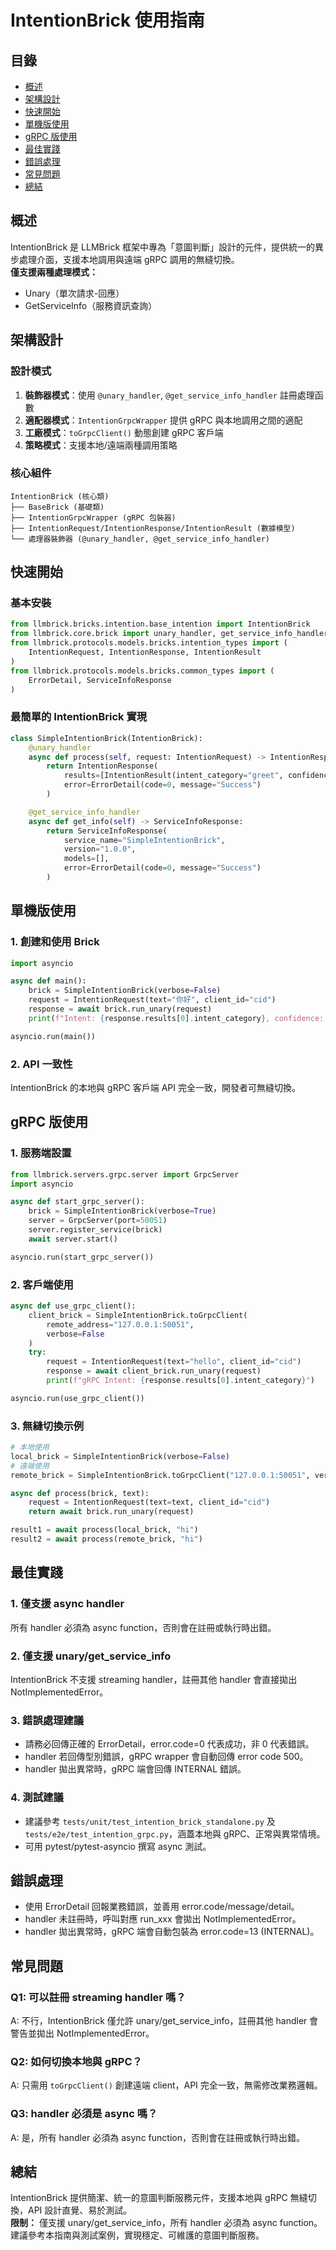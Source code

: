 # IntentionBrick 使用指南

## 目錄
- [概述](#概述)
- [架構設計](#架構設計)
- [快速開始](#快速開始)
- [單機版使用](#單機版使用)
- [gRPC 版使用](#grpc-版使用)
- [最佳實踐](#最佳實踐)
- [錯誤處理](#錯誤處理)
- [常見問題](#常見問題)
- [總結](#總結)

## 概述

IntentionBrick 是 LLMBrick 框架中專為「意圖判斷」設計的元件，提供統一的異步處理介面，支援本地調用與遠端 gRPC 調用的無縫切換。  
**僅支援兩種處理模式：**
- Unary（單次請求-回應）
- GetServiceInfo（服務資訊查詢）

## 架構設計

### 設計模式

1. **裝飾器模式**：使用 `@unary_handler`, `@get_service_info_handler` 註冊處理函數
2. **適配器模式**：`IntentionGrpcWrapper` 提供 gRPC 與本地調用之間的適配
3. **工廠模式**：`toGrpcClient()` 動態創建 gRPC 客戶端
4. **策略模式**：支援本地/遠端兩種調用策略

### 核心組件

```
IntentionBrick (核心類)
├── BaseBrick (基礎類)
├── IntentionGrpcWrapper (gRPC 包裝器)
├── IntentionRequest/IntentionResponse/IntentionResult (數據模型)
└── 處理器裝飾器 (@unary_handler, @get_service_info_handler)
```

## 快速開始

### 基本安裝

```python
from llmbrick.bricks.intention.base_intention import IntentionBrick
from llmbrick.core.brick import unary_handler, get_service_info_handler
from llmbrick.protocols.models.bricks.intention_types import (
    IntentionRequest, IntentionResponse, IntentionResult
)
from llmbrick.protocols.models.bricks.common_types import (
    ErrorDetail, ServiceInfoResponse
)
```

### 最簡單的 IntentionBrick 實現

```python
class SimpleIntentionBrick(IntentionBrick):
    @unary_handler
    async def process(self, request: IntentionRequest) -> IntentionResponse:
        return IntentionResponse(
            results=[IntentionResult(intent_category="greet", confidence=1.0)],
            error=ErrorDetail(code=0, message="Success")
        )

    @get_service_info_handler
    async def get_info(self) -> ServiceInfoResponse:
        return ServiceInfoResponse(
            service_name="SimpleIntentionBrick",
            version="1.0.0",
            models=[],
            error=ErrorDetail(code=0, message="Success")
        )
```

## 單機版使用

### 1. 創建和使用 Brick

```python
import asyncio

async def main():
    brick = SimpleIntentionBrick(verbose=False)
    request = IntentionRequest(text="你好", client_id="cid")
    response = await brick.run_unary(request)
    print(f"Intent: {response.results[0].intent_category}, confidence: {response.results[0].confidence}")

asyncio.run(main())
```

### 2. API 一致性

IntentionBrick 的本地與 gRPC 客戶端 API 完全一致，開發者可無縫切換。

## gRPC 版使用

### 1. 服務端設置

```python
from llmbrick.servers.grpc.server import GrpcServer
import asyncio

async def start_grpc_server():
    brick = SimpleIntentionBrick(verbose=True)
    server = GrpcServer(port=50051)
    server.register_service(brick)
    await server.start()

asyncio.run(start_grpc_server())
```

### 2. 客戶端使用

```python
async def use_grpc_client():
    client_brick = SimpleIntentionBrick.toGrpcClient(
        remote_address="127.0.0.1:50051",
        verbose=False
    )
    try:
        request = IntentionRequest(text="hello", client_id="cid")
        response = await client_brick.run_unary(request)
        print(f"gRPC Intent: {response.results[0].intent_category}")

asyncio.run(use_grpc_client())
```

### 3. 無縫切換示例

```python
# 本地使用
local_brick = SimpleIntentionBrick(verbose=False)
# 遠端使用
remote_brick = SimpleIntentionBrick.toGrpcClient("127.0.0.1:50051", verbose=False)

async def process(brick, text):
    request = IntentionRequest(text=text, client_id="cid")
    return await brick.run_unary(request)

result1 = await process(local_brick, "hi")
result2 = await process(remote_brick, "hi")
```

## 最佳實踐

### 1. 僅支援 async handler

所有 handler 必須為 async function，否則會在註冊或執行時出錯。

### 2. 僅支援 unary/get_service_info

IntentionBrick 不支援 streaming handler，註冊其他 handler 會直接拋出 NotImplementedError。

### 3. 錯誤處理建議

- 請務必回傳正確的 ErrorDetail，error.code=0 代表成功，非 0 代表錯誤。
- handler 若回傳型別錯誤，gRPC wrapper 會自動回傳 error code 500。
- handler 拋出異常時，gRPC 端會回傳 INTERNAL 錯誤。

### 4. 測試建議

- 建議參考 `tests/unit/test_intention_brick_standalone.py` 及 `tests/e2e/test_intention_grpc.py`，涵蓋本地與 gRPC、正常與異常情境。
- 可用 pytest/pytest-asyncio 撰寫 async 測試。

## 錯誤處理

- 使用 ErrorDetail 回報業務錯誤，並善用 error.code/message/detail。
- handler 未註冊時，呼叫對應 run_xxx 會拋出 NotImplementedError。
- handler 拋出異常時，gRPC 端會自動包裝為 error.code=13 (INTERNAL)。

## 常見問題

### Q1: 可以註冊 streaming handler 嗎？
A: 不行，IntentionBrick 僅允許 unary/get_service_info，註冊其他 handler 會警告並拋出 NotImplementedError。

### Q2: 如何切換本地與 gRPC？
A: 只需用 `toGrpcClient()` 創建遠端 client，API 完全一致，無需修改業務邏輯。

### Q3: handler 必須是 async 嗎？
A: 是，所有 handler 必須為 async function，否則會在註冊或執行時出錯。

## 總結

IntentionBrick 提供簡潔、統一的意圖判斷服務元件，支援本地與 gRPC 無縫切換，API 設計直覺、易於測試。  
**限制：** 僅支援 unary/get_service_info，所有 handler 必須為 async function。  
建議參考本指南與測試案例，實現穩定、可維護的意圖判斷服務。